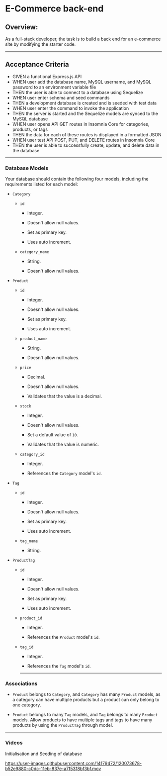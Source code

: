 # E-Commerce back-end

## Overview:
As a full-stack developer, the task is to build a back end for an e-commerce site by modifying the starter code. 

___

## Acceptance Criteria
- GIVEN a functional Express.js API
- WHEN user add the database name, MySQL username, and MySQL password to an environment variable file
- THEN the user is able to connect to a database using Sequelize
- WHEN user enter schema and seed commands
- THEN a development database is created and is seeded with test data
- WHEN user enter the command to invoke the application
- THEN the server  is started and the Sequelize models are synced to the MySQL database
- WHEN user opens API GET routes in Insomnia Core for categories, products, or tags
- THEN the data for each of these routes is displayed in a formatted JSON
- WHEN user test API POST, PUT, and DELETE routes in Insomnia Core
- THEN the user is able to successfully create, update, and delete data in the database

___

### Database Models

Your database should contain the following four models, including the requirements listed for each model:

* `Category`

  * `id`

    * Integer.
  
    * Doesn't allow null values.
  
    * Set as primary key.
  
    * Uses auto increment.

  * `category_name`
  
    * String.
  
    * Doesn't allow null values.

* `Product`

  * `id`
  
    * Integer.
  
    * Doesn't allow null values.
  
    * Set as primary key.
  
    * Uses auto increment.

  * `product_name`
  
    * String.
  
    * Doesn't allow null values.

  * `price`
  
    * Decimal.
  
    * Doesn't allow null values.
  
    * Validates that the value is a decimal.

  * `stock`
  
    * Integer.
  
    * Doesn't allow null values.
  
    * Set a default value of `10`.
  
    * Validates that the value is numeric.

  * `category_id`
  
    * Integer.
  
    * References the `Category` model's `id`.

* `Tag`

  * `id`
  
    * Integer.
  
    * Doesn't allow null values.
  
    * Set as primary key.
  
    * Uses auto increment.

  * `tag_name`
  
    * String.

* `ProductTag`

  * `id`

    * Integer.

    * Doesn't allow null values.

    * Set as primary key.

    * Uses auto increment.

  * `product_id`

    * Integer.

    * References the `Product` model's `id`.

  * `tag_id`

    * Integer.

    * References the `Tag` model's `id`.

    ___
### Associations


* `Product` belongs to `Category`, and `Category` has many `Product` models, as a category can have multiple products but a product can only belong to one category.

* `Product` belongs to many `Tag` models, and `Tag` belongs to many `Product` models. Allow products to have multiple tags and tags to have many products by using the `ProductTag` through model.
___
### Videos

Initialisation and Seeding of database

https://user-images.githubusercontent.com/14179472/120073678-b52e9880-c0dc-11eb-837e-a7f5318bf3bf.mov
